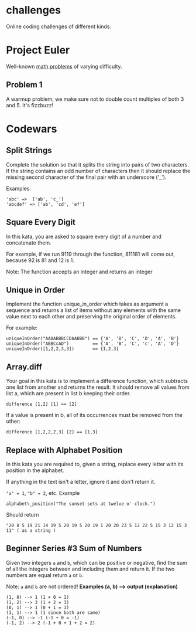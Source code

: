 # challenges
Online coding challenges of different kinds.

# Project Euler
Well-known [math problems](https://projecteuler.net/) of varying difficulty.

## Problem 1
A warmup problem; we make sure not to double count multiples of both 3 and 5. It's fizzbuzz!

# Codewars

## Split Strings
Complete the solution so that it splits the string into pairs of two characters. If the string contains an odd number of characters then it should replace the missing second character of the final pair with an underscore ('_').

Examples:
```
'abc' =>  ['ab', 'c_']
'abcdef' => ['ab', 'cd', 'ef']
```

## Square Every Digit
In this kata, you are asked to square every digit of a number and concatenate them.

For example, if we run 9119 through the function, 811181 will come out, because 92 is 81 and 12 is 1.

Note: The function accepts an integer and returns an integer

## Unique in Order
Implement the function unique_in_order which takes as argument a sequence and returns a list of items without any elements with the same value next to each other and preserving the original order of elements.

For example:
```
uniqueInOrder("AAAABBBCCDAABBB") == {'A', 'B', 'C', 'D', 'A', 'B'}
uniqueInOrder("ABBCcAD")         == {'A', 'B', 'C', 'c', 'A', 'D'}
uniqueInOrder([1,2,2,3,3])       == {1,2,3}
```

## Array.diff
Your goal in this kata is to implement a difference function, which subtracts one list from another and returns the result.
It should remove all values from list a, which are present in list b keeping their order.
```
difference [1,2] [1] == [2]
```
If a value is present in b, all of its occurrences must be removed from the other:
```
difference [1,2,2,2,3] [2] == [1,3]
```

## Replace with Alphabet Position
In this kata you are required to, given a string, replace every letter with its position in the alphabet.

If anything in the text isn't a letter, ignore it and don't return it.

`"a" = 1`, `"b" = 2`, etc.
Example
```
alphabet\_position("The sunset sets at twelve o' clock.")
```
Should return 
```
"20 8 5 19 21 14 19 5 20 19 5 20 19 1 20 20 23 5 12 22 5 15 3 12 15 3 11" ( as a string )
```

## Beginner Series \#3 Sum of Numbers

Given two integers `a` and `b`, which can be positive or negative, find the sum of all the integers between and including them and return it. If the two numbers are equal return `a` or `b`.

Note: `a` and `b` are not ordered!
**Examples (a, b) --> output (explanation)**

```
(1, 0) --> 1 (1 + 0 = 1)
(1, 2) --> 3 (1 + 2 = 3)
(0, 1) --> 1 (0 + 1 = 1)
(1, 1) --> 1 (1 since both are same)
(-1, 0) --> -1 (-1 + 0 = -1)
(-1, 2) --> 2 (-1 + 0 + 1 + 2 = 2)
```

